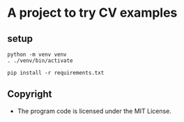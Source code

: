 # A project to try CV examples

## setup

```
python -m venv venv
. ./venv/bin/activate

pip install -r requirements.txt
```

## Copyright

- The program code is licensed under the MIT License.
